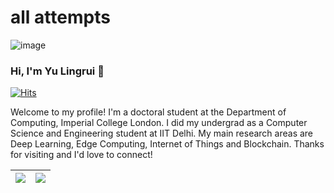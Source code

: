# all attempts
![image](https://user-images.githubusercontent.com/83021418/147101876-8a78dd20-b886-4eb8-b959-7cf33ce93ac9.png)
### Hi, I'm Yu Lingrui 👋

[![Hits](https://hits.seeyoufarm.com/api/count/incr/badge.svg?url=https%3A%2F%2Fgithub.com%2Fshreshthtuli&count_bg=%23206EB2&title_bg=%23555555&icon=&icon_color=%23E7E7E7&title=hits&edge_flat=false)](https://hits.seeyoufarm.com)

Welcome to my profile! I'm a doctoral student at the Department of Computing, Imperial College London. I did my undergrad as a Computer Science and Engineering student at IIT Delhi. My main research areas are Deep Learning, Edge Computing, Internet of Things and Blockchain. Thanks for visiting and I'd love to connect!


| <a href="https://github.com/shreshthtuli">  <img align="center" src="https://github-readme-stats.vercel.app/api?username=shreshthtuli&&show_icons=true&theme=algolia&count_private=true" /> </a> | <a href="https://github.com/shreshthtuli">  <img align="center" src="https://github-readme-stats.vercel.app/api/top-langs/?username=shreshthtuli&layout=compact&hide=css,VHDL,Assembly,Ocaml,Tcl&langs_count=7&theme=algolia&exclude_repo=FogBus,BlackJack,List-Scheduling,Adaptive-profiling-with-Q-learning,SAT-Formulator,High-availability-clustering-of-Odroid-SBC,CloudSim,AMMU-gem5,android-6.0.1_kernel,OpenMP,Principal-Component-Analysis-CUDA,FlockSim,xv6,Pattern-Matching,Goodix-Gt9xx-driver,OpenMP,Principal-Component-Analysis,Cache-Bandwidth-Optimization,android-7.1.2_kernel,k-Means-clustering-parallel,xv6-public,Machine-Learning,ai4cpp,4-Way-set-associative-lockable-cache,COL719_Assignments,Adaptive-profiling-with-Q-learning,Conference-Scheduler,&langs_count=10" /></a> |
| ------------- | ------------- |
